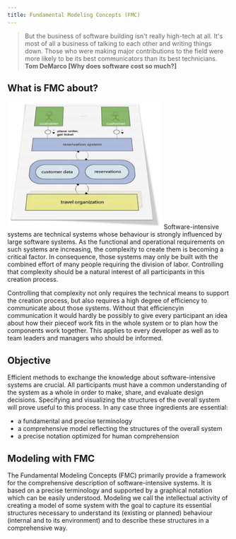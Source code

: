 ```yaml
---
title: Fundamental Modeling Concepts (FMC)
---
```


> But the business of software building isn't really high-tech at all. It's most of all a business of talking to each other and writing things down. Those who were making major contributions to the field were more likely to be its best communicators than its best technicians.
> **Tom DeMarco [Why does software cost so much?]**

## What is FMC about?
![FMC Diagram](assets/img/home/picture.jpg)
Software-intensive systems are technical systems whose behaviour is strongly influenced by large software systems. As the functional and operational requirements on such systems are increasing, the complexity to create them is becoming a critical factor. In consequence, those systems may only be built with the combined effort of many people requiring the division of labor. Controlling that complexity should be a natural interest of all participants in this creation process.

Controlling that complexity not only requires the technical means to support the creation process, but also requires a high degree of efficiency to communicate about those systems. Without that efficiencyin communication it would hardly be possibly to give every participant an idea about how their pieceof work fits in the whole system or to plan how the components work together. This applies to every developer as well as to team leaders and managers who should be informed.

## Objective

Efficient methods to exchange the knowledge about software-intensive systems are crucial. All participants must have a common understanding of the system as a whole in order to make, share, and evaluate design decisions. Specifying and visualizing the structures of the overall system will prove useful to this process.
In any case three ingredients are essential:

* a fundamental and precise terminology
* a comprehensive model reflecting the structures of the overall system
* a precise notation optimized for human comprehension

## Modeling with FMC

The Fundamental Modeling Concepts (FMC) primarily provide a framework for the comprehensive description of
software-intensive systems. It is based on a precise terminology and supported by a graphical notation
which can be easily understood. Modeling we call the intellectual activity of creating a model of some
system with the goal to capture its essential structures necessary to understand its (existing or planned)
behaviour (internal and to its environment) and to describe these structures in a comprehensive way.
